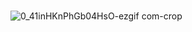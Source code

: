 ### 
![0_41inHKnPhGb04HsO-ezgif com-crop](https://github.com/glyphn/glyphn/assets/31204969/1cc67c57-6ee6-4db6-83e1-4cbef1797bf9)



<!--
**glyphn/glyphn** is a ✨ _special_ ✨ repository because its `README.md` (this file) appears on your GitHub profile.
Hi there 👋
Here are some ideas to get you started:

- 🔭 I’m currently working on ...
- 🌱 I’m currently learning ...
- 👯 I’m looking to collaborate on ...
- 🤔 I’m looking for help with ...
- 💬 Ask me about ...
- 📫 How to reach me: ...
- 😄 Pronouns: ...
- ⚡ Fun fact: ...
-->
